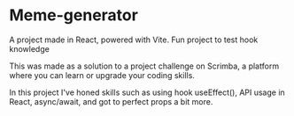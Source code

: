 # Meme-generator

A project made in React, powered with Vite. Fun project to test hook knowledge

This was made as a solution to a project challenge on Scrimba, a platform where you can learn or upgrade your coding skills.

In this project I've honed skills such as using hook useEffect(), API usage in React, async/await, and got to perfect props a bit more.

